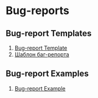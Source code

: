 # Bug-reports

## Bug-report Templates

1. [Bug-report Template](https://docs.google.com/spreadsheets/d/1diA-ocCKow37IN2OGlT5ikDsfhb9krPwVB9EPFSOqvc/edit?usp=sharing)
2. [Шаблон баг-репорта](https://docs.google.com/spreadsheets/d/1V5PTl85taTEAfvRc041XVih8kgIpR5XaySEeS9Qg6YE/edit?usp=sharing)

## Bug-report Examples

1. [Bug-report Example](https://docs.google.com/spreadsheets/d/1OhCV20eAd6V4drQCGBSWhC58gMZel9lFsOceTWG3aeg/edit?usp=sharing)
